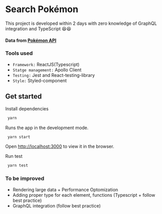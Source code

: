 # Search Pokémon

This project is developed within 2 days with zero knowledge of GraphQL integration and TypeScript 😆😆

#### Data from [Pokémon API](https://wayfair.github.io/dociql/)

### Tools used

- `Framework:` ReactJS(Typescript)
- `Statge management:` Apollo Client
- `Testing:` Jest and React-testing-library
- `Style:` Styled-component

## Get started

Install dependencies

```bash
 yarn
```

Runs the app in the development mode.

```bash
 yarn start
```

Open [http://localhost:3000](http://localhost:3000) to view it in the browser.

Run test

```bash
 yarn test
```

### To be improved

- Rendering large data + Performance Optomization
- Adding proper type for each element, functions (Typescript + follow best practice)
- GraphQL integration (follow best practice)
